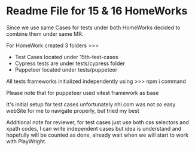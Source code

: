 # Readme File for 15 & 16 HomeWorks

Since we use same Cases for tests under both HomeWorks decided to combine them under same MR.

For HomeWork created 3 folders >>>
  - Test Cases located under 15th-test-cases
  - Cypress tests are under tests/cypress folder
  - Puppeteer located under tests/puppeteer

All tests frameworks initialized independently using >>> npm i command

Please note that for puppeteer used vitest framework as base

It's initial setup for test cases unfortunately nhl.com was not so easy webSite for me to navigate properly, but tried my best 

Additional note for reviewer, for test cases just use both css selectors and xpath codes, I can write independent cases but idea is understand and hopefully will be counted as done, already wait when we will start to work with PlayWright. 